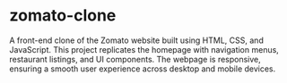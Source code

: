 # zomato-clone
A front-end clone of the Zomato website built using HTML, CSS, and JavaScript. This project replicates the homepage with navigation menus, restaurant listings, and UI components. The webpage is responsive, ensuring a smooth user experience across desktop and mobile devices.
